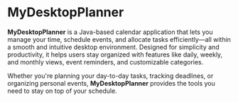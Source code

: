 # MyDesktopPlanner

**MyDesktopPlanner** is a Java-based calendar application that lets you manage your time, schedule events, and allocate tasks efficiently—all within a smooth and intuitive desktop environment. Designed for simplicity and productivity, it helps users stay organized with features like daily, weekly, and monthly views, event reminders, and customizable categories.

Whether you're planning your day-to-day tasks, tracking deadlines, or organizing personal events, **MyDesktopPlanner** provides the tools you need to stay on top of your schedule.
